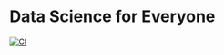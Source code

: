 # Data Science for Everyone

[![CI](https://github.com/baniasbaabe/ds-for-everyone/actions/workflows/CI/badge.svg)](https://github.com/baniasbaabe/ds-for-everyone/actions/workflows/python-app.yml)
